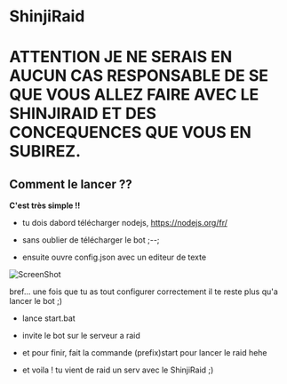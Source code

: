 **<h1>ShinjiRaid</h1>**
**<h1>ATTENTION JE NE SERAIS EN AUCUN CAS RESPONSABLE DE SE QUE VOUS ALLEZ FAIRE AVEC LE SHINJIRAID ET DES CONCEQUENCES QUE VOUS EN SUBIREZ.</h1>**
**<h2>Comment le lancer ??</h2>**

<b>C'est très simple !!</b>

* tu dois dabord télécharger nodejs,
https://nodejs.org/fr/

* sans oublier de télécharger le bot ;--;

* ensuite ouvre config.json avec un editeur de texte

![ScreenShot](https://cdn.discordapp.com/attachments/826516375560257586/826525465472663662/unknown.png)

bref... une fois que tu as tout configurer correctement il te reste plus qu'a lancer le bot ;)

* lance start.bat

* invite le bot sur le serveur a raid

* et pour finir, fait la commande (prefix)start pour lancer le raid hehe

* et voila ! tu vient de raid un serv avec le ShinjiRaid ;)